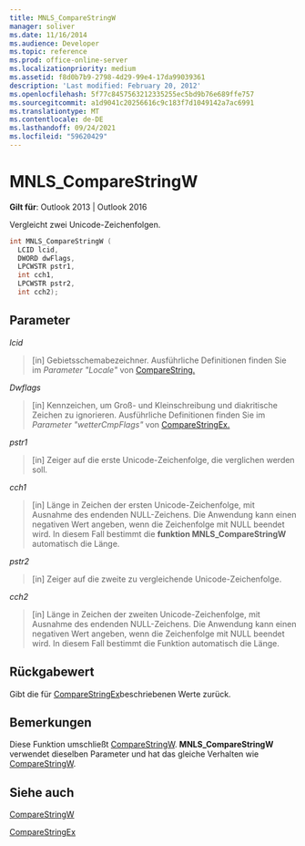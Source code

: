 ```yaml
---
title: MNLS_CompareStringW
manager: soliver
ms.date: 11/16/2014
ms.audience: Developer
ms.topic: reference
ms.prod: office-online-server
ms.localizationpriority: medium
ms.assetid: f8d0b7b9-2798-4d29-99e4-17da99039361
description: 'Last modified: February 20, 2012'
ms.openlocfilehash: 5f77c8457563212335255ec5bd9b76e689ffe757
ms.sourcegitcommit: a1d9041c20256616c9c183f7d1049142a7ac6991
ms.translationtype: MT
ms.contentlocale: de-DE
ms.lasthandoff: 09/24/2021
ms.locfileid: "59620429"
---
```

# <a name="mnls_comparestringw"></a>MNLS_CompareStringW

  
  
**Gilt für**: Outlook 2013 | Outlook 2016 
  
Vergleicht zwei Unicode-Zeichenfolgen.
  
```cpp
int MNLS_CompareStringW (
  LCID lcid,
  DWORD dwFlags,
  LPCWSTR pstr1,
  int cch1,
  LPCWSTR pstr2,
  int cch2);
```

## <a name="parameters"></a>Parameter

 _lcid_
  
> [in] Gebietsschemabezeichner. Ausführliche Definitionen finden Sie im _Parameter "Locale"_ von [CompareString.](https://msdn.microsoft.com/library/dd317759%28VS.85%29.aspx)
    
 _Dwflags_
  
> [in] Kennzeichen, um Groß- und Kleinschreibung und diakritische Zeichen zu ignorieren. Ausführliche Definitionen finden Sie im _Parameter "wetterCmpFlags"_ von [CompareStringEx.](https://msdn.microsoft.com/library/dd317761%28VS.85%29.aspx)
    
 _pstr1_
  
> [in] Zeiger auf die erste Unicode-Zeichenfolge, die verglichen werden soll.
    
 _cch1_
  
> [in] Länge in Zeichen der ersten Unicode-Zeichenfolge, mit Ausnahme des endenden NULL-Zeichens. Die Anwendung kann einen negativen Wert angeben, wenn die Zeichenfolge mit NULL beendet wird. In diesem Fall bestimmt die **funktion MNLS_CompareStringW** automatisch die Länge. 
    
 _pstr2_
  
> [in] Zeiger auf die zweite zu vergleichende Unicode-Zeichenfolge.
    
 _cch2_
  
> [in] Länge in Zeichen der zweiten Unicode-Zeichenfolge, mit Ausnahme des endenden NULL-Zeichens. Die Anwendung kann einen negativen Wert angeben, wenn die Zeichenfolge mit NULL beendet wird. In diesem Fall bestimmt die Funktion automatisch die Länge.
    
## <a name="return-value"></a>Rückgabewert

Gibt die für [CompareStringEx](https://msdn.microsoft.com/library/dd317761%28VS.85%29.aspx)beschriebenen Werte zurück.
  
## <a name="remarks"></a>Bemerkungen

Diese Funktion umschließt [CompareStringW](https://msdn.microsoft.com/library/dd317759%28VS.85%29.aspx). **MNLS_CompareStringW** verwendet dieselben Parameter und hat das gleiche Verhalten wie [CompareStringW](https://msdn.microsoft.com/library/dd317759%28VS.85%29.aspx).
  
## <a name="see-also"></a>Siehe auch



[CompareStringW](https://msdn.microsoft.com/library/dd317759%28VS.85%29.aspx)
  
[CompareStringEx](https://msdn.microsoft.com/library/dd317761%28VS.85%29.aspx)

